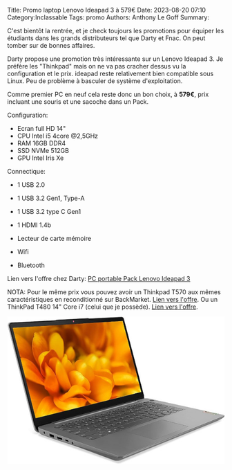 Title: Promo laptop Lenovo Ideapad 3 à 579€
Date: 2023-08-20 07:10
Category:Inclassable
Tags: promo
Authors: Anthony Le Goff
Summary:

C'est bientôt la rentrée, et je check toujours les promotions pour équiper les étudiants dans les grands distributeurs tel que Darty et Fnac. On peut tomber sur de bonnes affaires.

Darty propose une promotion très intéressante sur un Lenovo Ideapad 3. Je préfère les "Thinkpad" mais on ne va pas cracher dessus vu la configuration et le prix. ideapad reste relativement bien compatible sous Linux. Peu de problème à basculer de système d'exploitation.

Comme premier PC en neuf cela reste donc un bon choix, à **579€**, prix incluant une souris et une sacoche dans un Pack. 

Configuration:

* Ecran full HD 14"
* CPU Intel i5 4core @2,5GHz
* RAM 16GB DDR4
* SSD NVMe 512GB
* GPU Intel Iris Xe

Connectique:

	
* 1 USB 2.0
* 1 USB 3.2 Gen1, Type-A
* 1 USB 3.2 type C Gen1
* 1 HDMI 1.4b
* Lecteur de carte mémoire

* Wifi 
* Bluetooth

Lien vers l'offre chez Darty: [PC portable Pack Lenovo Ideapad 3](https://www.darty.com/nav/achat/informatique/ordinateur_portable-portable/portable/lenovo_pck_ip3_14_i5_16_512.html#product_description)

NOTA: Pour le même prix vous pouvez avoir un Thinkpad T570 aux mêmes caractéristiques en reconditionné sur BackMarket. [Lien vers l'offre](https://www.backmarket.fr/fr-fr/p/lenovo-thinkpad-t570-15-core-i5-7300u-260ghz-ghz-ssd-512-go-16384-go/d814005f-4861-4e89-b32b-45e50f8ecfe2#l=11). Ou un ThinkPad T480 14" Core i7 (celui que je possède). [Lien vers l'offre](https://www.backmarket.fr/fr-fr/p/lenovo-thinkpad-t480-14-core-i7-18-ghz-ssd-512-go-16-go-azerty-francais/f8184d8c-a9d8-4b1e-a2a4-abfe633caadd#l=12).

![ideapad](images/ideapad.jpg)
